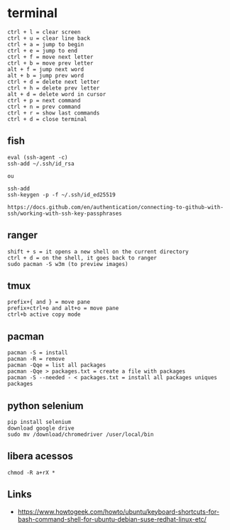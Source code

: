 # terminal

```
ctrl + l = clear screen
ctrl + u = clear line back
ctrl + a = jump to begin
ctrl + e = jump to end
ctrl + f = move next letter
ctrl + b = move prev letter
alt + f = jump next word
alt + b = jump prev word
ctrl + d = delete next letter
ctrl + h = delete prev letter
alt + d = delete word in cursor
ctrl + p = next command
ctrl + n = prev command
ctrl + r = show last commands
ctrl + d = close terminal
```

## fish
```
eval (ssh-agent -c)
ssh-add ~/.ssh/id_rsa

ou

ssh-add
ssh-keygen -p -f ~/.ssh/id_ed25519

https://docs.github.com/en/authentication/connecting-to-github-with-ssh/working-with-ssh-key-passphrases
```

## ranger
```
shift + s = it opens a new shell on the current directory
ctrl + d = on the shell, it goes back to ranger
sudo pacman -S w3m (to preview images)
```

## tmux
```
prefix+{ and } = move pane
prefix+ctrl+o and alt+o = move pane
ctrl+b active copy mode
```

## pacman
```
pacman -S = install
pacman -R = remove
pacman -Qqe = list all packages
pacman -Qqe > packages.txt = create a file with packages
pacman -S --needed - < packages.txt = install all packages uniques packages
```

## python selenium
```
pip install selenium
download google drive
sudo mv /download/chromedriver /user/local/bin
```

## libera acessos
```
chmod -R a+rX *
```

## Links

- https://www.howtogeek.com/howto/ubuntu/keyboard-shortcuts-for-bash-command-shell-for-ubuntu-debian-suse-redhat-linux-etc/
